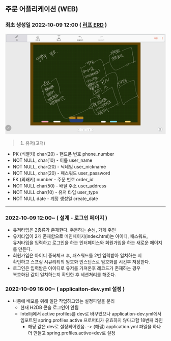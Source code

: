 ## 주문 어플리케이션 (WEB)

### 최초 생성일 2022-10-09 12:00 ( <u>러프 ERD</u> )

![ERD](./img/러프%20ERD.jpg)
> 1. 유저(고객)
- PK (식별키) char(20) - 핸드폰 번호 phone_number
- NOT NULL, char(10) - 이름 user_name
- NOT NULL, char(20) - 닉네임 user_nickname
- NOT NULL, char(20) - 패스워드 user_password
- FK (외래키) number - 주문 번호 order_id
- NOT NULL char(50) - 배달 주소 user_address
- NOT NULL char(10) - 유저 타입 user_type
- NOT NULL date - 계정 생성일 create_date

<hr>

### 2022-10-09 12:00~ ( 설계 - 로그인 페이지 )
- 유저타입은 2종류가 존재한다. 주문하는 손님, 가게 주인
- 유저타입이 2개 존재함으로 메인페이지(index.html)는 아이디, 패스워드,  
  유저타입을 입력하고 로그인을 하는 인터페이스와 회원가입을 하는 새로운 페이지를 만든다.
- 회원가입은 아이디 중복체크 후, 패스워드를 2번 입력받아 일치하는 지  
  확인하고 스프링 시큐리티의 암호화 인스턴스로 암호화를 시킨후 저장한다.
- 로그인은 입력받은 아이디로 유저를 가져온후 레코드가 존재하는 경우  
  복호화된 값이 일치하는지 확인한 후 세션처리를 해준다.

### 2022-10-09 16:00~ ( applicaiton-dev.yml 설정 )
- 나중에 배포를 위해 일단 작업하고있는 설정파일을 분리
  - 현재 H2DB 콘솔 로그인이 안됨
  - Intellij에서 active profiles를 dev로 바꾸었으나 application-dev.yml에서 임포트된 spring.profiles.active 프로퍼티가 유효하지 않다고함 18번째 라인
    -  해당 값은 dev로 설정되어있음. -> (해결) application.yml 파일을 하나 더 만들고 spring.profiles.active=dev로 설정